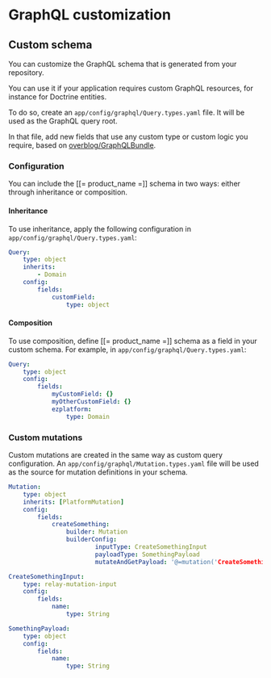 # GraphQL customization

## Custom schema

You can customize the GraphQL schema that is generated from your repository.

You can use it if your application requires custom GraphQL resources, for instance for Doctrine entities.

To do so, create an `app/config/graphql/Query.types.yaml` file. It will be used as the GraphQL query root.

In that file, add new fields that use any custom type or custom logic you require, based
on [overblog/GraphQLBundle](https://github.com/overblog/GraphQLBundle).

### Configuration

You can include the [[= product_name =]] schema in two ways: either through inheritance or composition.

#### Inheritance

To use inheritance, apply the following configuration in `app/config/graphql/Query.types.yaml`:

``` yaml
Query:
    type: object
    inherits:
        - Domain
    config:
        fields:
            customField:
                type: object
```

#### Composition

To use composition, define [[= product_name =]] schema as a field in your custom schema.
For example, in `app/config/graphql/Query.types.yaml`:

``` yaml
Query:
    type: object
    config:
        fields:
            myCustomField: {}
            myOtherCustomField: {}
            ezplatform:
                type: Domain
```

### Custom mutations

Custom mutations are created in the same way as custom query configuration.
An `app/config/graphql/Mutation.types.yaml` file will be used as the source for mutation definitions in your schema.

``` yaml
Mutation:
    type: object
    inherits: [PlatformMutation]
    config:
        fields:
            createSomething:
                builder: Mutation
                builderConfig:
                        inputType: CreateSomethingInput
                        payloadType: SomethingPayload
                        mutateAndGetPayload: '@=mutation('CreateSomething', [value])'

CreateSomethingInput:
    type: relay-mutation-input
    config:
        fields:
            name:
                type: String

SomethingPayload:
    type: object
    config:
        fields:
            name:
                type: String

```
